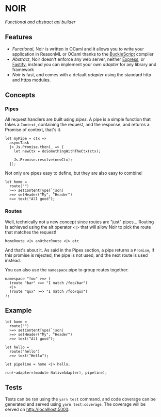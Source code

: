 # NOIR

_Functional and abstract api builder_

## Features

- _Functional_, Noir is written in OCaml and it allows you to write your application in ReasonML or OCaml thanks to the [BuckleScript](https://bucklescript.github.io/) compiler
- _Abstract_, Noir doesn't enforce any web server, neither [Express](https://expressjs.com/), or [Fastify](https://expressjs.com/), instead you can implement your own _adapter_ for any library and framework
- _Noir_ is fast, and comes with a default _adapter_ using the standard http and https modules.

## Concepts

### Pipes

All request handlers are built using _pipes_. A pipe is a simple function that takes a `Context`, containing the request, and the response, and returns a Promise of context, that's it.

```reason
let myPipe = ctx =>
  asyncTask
  |> Js.Promise.then(_ => {
    let newCtx = doSomethingWithTheCtx(ctx);

    Js.Promise.resolve(newCtx);
  });
```

Not only are pipes easy to define, but they are also easy to combine!

```reason
let home =
  route("")
  >=> setContentType(`json)
  >=> setHeader("My", "Header")
  >=> text("All good");
```

### Routes

Well, technically not a new concept since routes are "just" pipes... Routing is achieved using the alt operator `<|>` that will allow Noir to pick the route that matches the request!

```reason
homeRoute <|> anOtherRoute <|> etc
```

And that's about it. As said in the Pipes section, a pipe returns a `Promise`, if this promise is rejected, the pipe is not used, and the next route is used instead.

You can also use the `namespace` pipe to group routes together:

```reason
namespace "foo" >=> (
  (route "bar" >=> "I match /foo/bar")
  <|>
  (route "qux" >=> "I match /foo/qux")
);
```

## Example

```reason
let home =
  route("")
  >=> setContentType(`json)
  >=> setHeader("My", "Header")
  >=> text("All good");

let hello =
  route("hello")
  >=> text("Hello");

let pipeline = home <|> hello;

run(~adapter=(module NativeAdapter), pipeline);
```

## Tests

Tests can be ran using the `yarn test` command, and code coverage can be generated and served using `yarn test:coverage`. The coverage will be served on [http://localhost:5000](http://localhost:5000).
